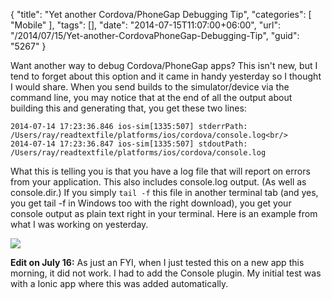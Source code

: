 {
	"title": "Yet another Cordova/PhoneGap Debugging Tip",
	"categories": [
		"Mobile"
	],
	"tags": [],
	"date": "2014-07-15T11:07:00+06:00",
	"url": "/2014/07/15/Yet-another-CordovaPhoneGap-Debugging-Tip",
	"guid": "5267"
}

<p>
Want another way to debug Cordova/PhoneGap apps? This isn't new, but I tend to forget about this option and it came in handy yesterday so I thought I would share. When you send builds to the simulator/device via the command line, you may notice that at the end of all the output about building this and generating that, you get these two lines:
</p>
<!--more-->
<p>
<code>2014-07-14 17:23:36.846 ios-sim[1335:507] stderrPath: /Users/ray/readtextfile/platforms/ios/cordova/console.log&lt;br/&gt;
2014-07-14 17:23:36.847 ios-sim[1335:507] stdoutPath: /Users/ray/readtextfile/platforms/ios/cordova/console.log</code>
</p>

<p>
What this is telling you is that you have a log file that will report on errors from your application. This also includes console.log output. (As well as console.dir.) If you simply <code>tail -f</code> this file in another terminal tab (and yes, you get tail -f in Windows too with the right download), you get your console output as plain text right in your terminal. Here is an example from what I was working on yesterday.
</p>

<p>
<img src="https://static.raymondcamden.com/images/tail.jpg" />
</p>

<p>
<strong>Edit on July 16:</strong> As just an FYI, when I just tested this on a new app this morning, it did not work. I had to add the Console plugin. My initial test was with a Ionic app where this was added automatically.
</p>